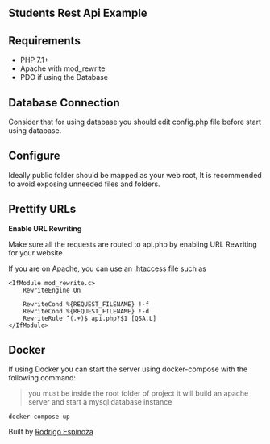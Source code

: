 ## Students Rest Api Example

## Requirements</h3>

* PHP 7.1+
* Apache with mod_rewrite
* PDO if using the Database

<h2> Database Connection </h2>

<p> Consider that for using database you should edit config.php file before start using database.</p>

<h2> Configure </h2>

<p> Ideally public folder should be mapped as your web root, It is recommended to avoid exposing unneeded files and folders.</p>

<h2>Prettify URLs</h2>

**Enable URL Rewriting**

Make sure all the requests are routed to api.php by enabling URL Rewriting for your website

If you are on Apache, you can use an .htaccess file such as

```
<IfModule mod_rewrite.c>
    RewriteEngine On

	RewriteCond %{REQUEST_FILENAME} !-f
	RewriteCond %{REQUEST_FILENAME} !-d
	RewriteRule ^(.+)$ api.php?$1 [QSA,L]
</IfModule>
```

<h2>Docker</h2>

If using Docker you can start the server using docker-compose with the following command:
> you must be inside the root folder of project it will build an apache server and start a mysql database instance

```
docker-compose up
```

Built by [Rodrigo Espinoza]()
